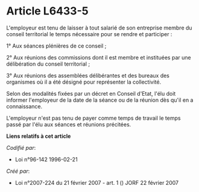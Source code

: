 # Article L6433-5

L'employeur est tenu de laisser à tout salarié de son entreprise membre du conseil territorial le temps nécessaire pour se
rendre et participer :

1° Aux séances plénières de ce conseil ;

2° Aux réunions des commissions dont il est membre et instituées par une délibération du conseil territorial ;

3° Aux réunions des assemblées délibérantes et des bureaux des organismes où il a été désigné pour représenter la
collectivité.

Selon des modalités fixées par un décret en Conseil d'Etat, l'élu doit informer l'employeur de la date de la séance ou de la
réunion dès qu'il en a connaissance.

L'employeur n'est pas tenu de payer comme temps de travail le temps passé par l'élu aux séances et réunions précitées.

**Liens relatifs à cet article**

_Codifié par_:

  - Loi n°96-142 1996-02-21

_Créé par_:

  - Loi n°2007-224 du 21 février 2007 - art. 1 () JORF 22 février 2007
